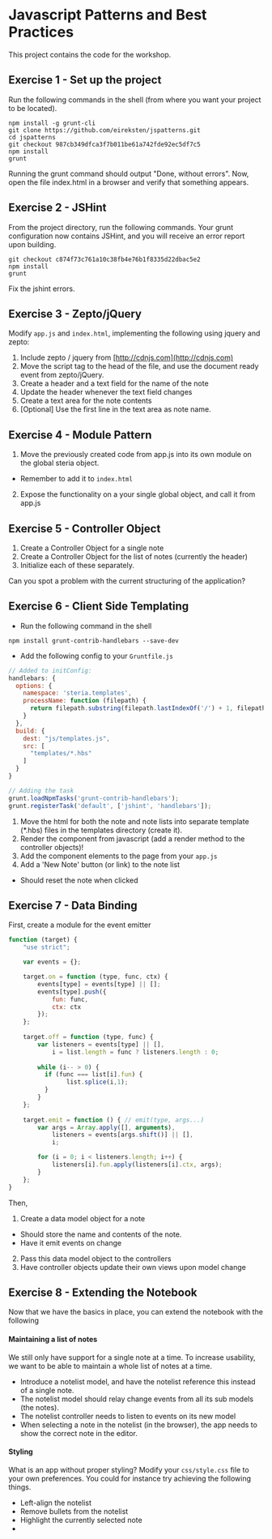 Javascript Patterns and Best Practices
==========

This project contains the code for the workshop.

## Exercise 1 - Set up the project

Run the following commands in the shell (from where you want your project to be located).

```shell
npm install -g grunt-cli
git clone https://github.com/eireksten/jspatterns.git
cd jspatterns
git checkout 987cb349dfca3f7b011be61a742fde92ec5df7c5
npm install
grunt
```

Running the grunt command should output "Done, without errors". Now, open the file index.html in a browser and verify that something appears.


## Exercise 2 - JSHint

From the project directory, run the following commands. Your grunt configuration now contains JSHint, and you will receive an error report upon building.

```shell
git checkout c874f73c761a10c38fb4e76b1f8335d22dbac5e2
npm install
grunt
```

Fix the jshint errors.


## Exercise 3 - Zepto/jQuery

Modify `app.js` and `index.html`, implementing the following using jquery and zepto:

1. Include zepto / jquery from [http://cdnjs.com](http://cdnjs.com)
2. Move the script tag to the head of the file, and use the document ready event from zepto/jQuery.
3. Create a header and a text field for the name of the note
4. Update the header whenever the text field changes
5. Create a text area for the note contents
6. [Optional] Use the first line in the text area as note name.


## Exercise 4 - Module Pattern

1. Move the previously created code from app.js into its own module on the global steria object.
  - Remember to add it to `index.html`
2. Expose the functionality on a your single global object, and call it from app.js


## Exercise 5 - Controller Object

1. Create a Controller Object for a single note
2. Create a Controller Object for the list of notes (currently the header)
3. Initialize each of these separately.

Can you spot a problem with the current structuring of the application?


## Exercise 6 - Client Side Templating

* Run the following command in the shell

```shell
npm install grunt-contrib-handlebars --save-dev
```

* Add the following config to your `Gruntfile.js`

```javascript
// Added to initConfig:
handlebars: {
  options: {
    namespace: 'steria.templates',
    processName: function (filepath) {
      return filepath.substring(filepath.lastIndexOf('/') + 1, filepath.lastIndexOf('.'));
    }
  },
  build: {
    dest: "js/templates.js",
    src: [
      "templates/*.hbs"
    ]
  }
}

// Adding the task
grunt.loadNpmTasks('grunt-contrib-handlebars');
grunt.registerTask('default', ['jshint', 'handlebars']);

```

1. Move the html for both the note and note lists into separate template (*.hbs) files in the templates directory (create it).
2. Render the component from javascript (add a render method to the controller objects)!
3. Add the component elements to the page from your `app.js`
4. Add a 'New Note' button (or link) to the note list
  * Should reset the note when clicked


## Exercise 7 - Data Binding

First, create a module for the event emitter

```javascript
function (target) {
    "use strict";

    var events = {};

    target.on = function (type, func, ctx) {
        events[type] = events[type] || [];
        events[type].push({
            fun: func,
            ctx: ctx
        });
    };
    
    target.off = function (type, func) {
        var listeners = events[type] || [],
            i = list.length = func ? listeners.length : 0;
        
        while (i-- > 0) {
          if (func === list[i].fun) {
                list.splice(i,1);
          }
        }
    };
    
    target.emit = function () { // emit(type, args...)
        var args = Array.apply([], arguments),
            listeners = events[args.shift()] || [], 
            i;

        for (i = 0; i < listeners.length; i++) {
            listeners[i].fun.apply(listeners[i].ctx, args);
        }
    };
}
```

Then,
1. Create a data model object for a note
  - Should store the name and contents of the note.
  - Have it emit events on change
2. Pass this data model object to the controllers
3. Have controller objects update their own views upon model change


## Exercise 8 - Extending the Notebook

Now that we have the basics in place, you can extend the notebook with the following

#### Maintaining a list of notes

We still only have support for a single note at a time. To increase usability, we want to be able to maintain a whole list of notes at a time.

- Introduce a notelist model, and have the notelist reference this instead of a single note.
- The notelist model should relay change events from all its sub models (the notes).
- The notelist controller needs to listen to events on its new model
- When selecting a note in the notelist (in the browser), the app needs to show the correct note in the editor.

#### Styling

What is an app without proper styling? Modify your `css/style.css` file to your own preferences. You could for instance try achieving the following things.

- Left-align the notelist
- Remove bullets from the notelist
- Highlight the currently selected note
- 